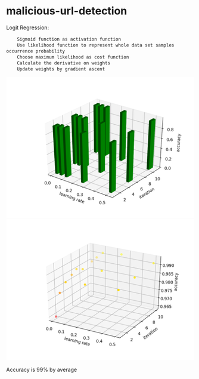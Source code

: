 # malicious-url-detection

Logit Regression:
```
    Sigmoid function as activation function
    Use likelihood function to represent whole data set samples occurrence probability
    Choose maximum likelihood as cost function
    Calculate the derivative on weights
    Update weights by gradient ascent
```


![histogram of accuracy](logit_regression/accuracy_histogram.png)
![scatter of accuracy](logit_regression/accuracy_scatter.png)

Accuracy is 99% by average

